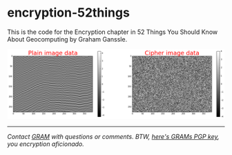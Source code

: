 # encryption-52things

This is the code for the Encryption chapter in 52 Things You Should Know About Geocomputing by Graham Ganssle.

![Plain image data vs. cipher image data](img/plain_v_cipher.png "Plain image data vs. cipher image data")

---

*Contact [GRAM](https://gra.m-gan.sl) with questions or comments. BTW, [here's GRAMs PGP key](https://pgp.mit.edu/pks/lookup?op=get&search=0x4594E5B8DC292909), you encryption aficionado.*
